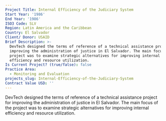 ```yaml
---
Project Title: Internal Efficiency of the Judiciary System
Start Year: '1986'
End Year: '1986'
ISO3 Code: SLV
Region: Latin America and the Caribbean
Country: El Salvador
Client/ Donor: USAID
Brief Description: >-
  DevTech designed the terms of reference of a technical assistance project for
  improving the administration of justice in El Salvador. The main focus of the
  project was to examine strategic alternatives for improving internal
  efficiency and resource utilization.
Is Current Project? (true/false): false
Practice Area:
  - Monitoring and Evaluation
projects_slug: Internal-Efficiency-of-the-Judiciary-System
Contract Value USD: ''
---
```

DevTech designed the terms of reference of a technical assistance project for improving the administration of justice in El Salvador. The main focus of the project was to examine strategic alternatives for improving internal efficiency and resource utilization.